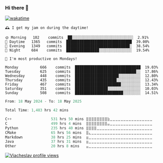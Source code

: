 ### Hi there 👋

[![wakatime](https://wakatime.com/badge/user/018c696b-0bdf-43bb-ab77-72c32d0bf4fe.svg)](https://wakatime.com/@018c696b-0bdf-43bb-ab77-72c32d0bf4fe)

<!-- README-STATS:START -->

```
🕰️ I get my jam on during the daytime!

🌞 Morning  	102    commits	██░░░░░░░░░░░░░░░░░░░░░░░░░░░░	2.91%
🌆 Daytime  	1365   commits	██████████████████████████████	39.00%
🌃 Evening  	1349   commits	█████████████████████████████░	38.54%
🌙 Night    	684    commits	███████████████░░░░░░░░░░░░░░░	19.54%
```

```
📅 I'm most productive on Mondays!

Monday      	666    commits	██████████████████████████████	19.03%
Tuesday     	625    commits	████████████████████████████░░	17.86%
Wednesday   	448    commits	████████████████████░░░░░░░░░░	12.80%
Thursday    	435    commits	███████████████████░░░░░░░░░░░	12.43%
Friday      	467    commits	█████████████████████░░░░░░░░░	13.34%
Saturday    	351    commits	███████████████░░░░░░░░░░░░░░░	10.03%
Sunday      	508    commits	██████████████████████░░░░░░░░	14.51%
```

<!-- README-STATS:END -->

<!--START_SECTION:waka-->

```C
From: 18 May 2024 - To: 18 May 2025

Total Time: 1,483 hrs 42 mins

C++                  531 hrs 50 mins ⣿⣿⣿⣿⣿⣿⣿⣿⣷⣀⣀⣀⣀⣀⣀⣀⣀⣀⣀⣀⣀⣀⣀⣀⣀   35.37 %
C                    499 hrs 4 mins  ⣿⣿⣿⣿⣿⣿⣿⣿⣤⣀⣀⣀⣀⣀⣀⣀⣀⣀⣀⣀⣀⣀⣀⣀⣀   33.19 %
Python               235 hrs 40 mins ⣿⣿⣿⣿⣀⣀⣀⣀⣀⣀⣀⣀⣀⣀⣀⣀⣀⣀⣀⣀⣀⣀⣀⣀⣀   15.67 %
CMake                65 hrs 56 mins  ⣿⣄⣀⣀⣀⣀⣀⣀⣀⣀⣀⣀⣀⣀⣀⣀⣀⣀⣀⣀⣀⣀⣀⣀⣀   04.38 %
Markdown             38 hrs 25 mins  ⣶⣀⣀⣀⣀⣀⣀⣀⣀⣀⣀⣀⣀⣀⣀⣀⣀⣀⣀⣀⣀⣀⣀⣀⣀   02.56 %
Java                 37 hrs 31 mins  ⣶⣀⣀⣀⣀⣀⣀⣀⣀⣀⣀⣀⣀⣀⣀⣀⣀⣀⣀⣀⣀⣀⣀⣀⣀   02.49 %
Other                20 hrs 8 mins   ⣤⣀⣀⣀⣀⣀⣀⣀⣀⣀⣀⣀⣀⣀⣀⣀⣀⣀⣀⣀⣀⣀⣀⣀⣀   01.34 %
```

<!--END_SECTION:waka-->

[![Viacheslav profile views](https://u8views.com/api/v1/github/profiles/25109435/views/day-week-month-total-count.svg)](https://u8views.com/github/Mcublog)
